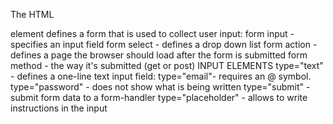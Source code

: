 The HTML <form> element defines a form that is used to collect user input:
form input - specifies an input field 
form select - defines a drop down list
form action - defines a page the browser should load after the form is submitted
form method - the way it's submitted (get or post)
INPUT ELEMENTS
type="text" - defines a one-line text input field:
type="email"- requires an @ symbol.
type="password" - does not show what is being written
type="submit" - submit form data to a form-handler
type="placeholder" - allows to write instructions in the input
